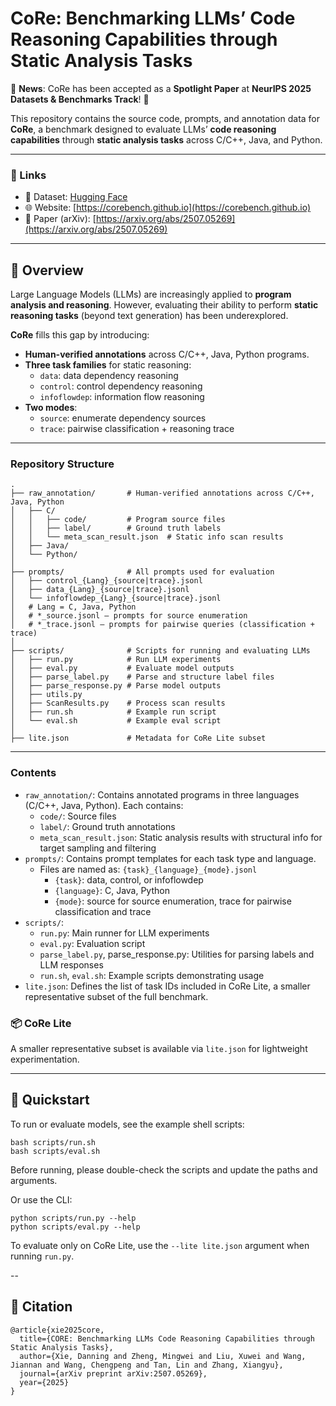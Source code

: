 # CoRe: Benchmarking LLMs’ Code Reasoning Capabilities through Static Analysis Tasks

📢 **News**: CoRe has been accepted as a **Spotlight Paper** at **NeurIPS 2025 Datasets & Benchmarks Track**! 🎉  

This repository contains the source code, prompts, and annotation data for **CoRe**, a benchmark designed to evaluate LLMs’ **code reasoning capabilities** through **static analysis tasks** across C/C++, Java, and Python.

---

### 🔗 Links
- 📂 Dataset: [Hugging Face](https://huggingface.co/datasets/danningx/CoRe)  
- 🌐 Website: [https://corebench.github.io](https://corebench.github.io)  
- 📄 Paper (arXiv): [https://arxiv.org/abs/2507.05269](https://arxiv.org/abs/2507.05269)  

---

## 📘 Overview

Large Language Models (LLMs) are increasingly applied to **program analysis and reasoning**. However, evaluating their ability to perform **static reasoning tasks** (beyond text generation) has been underexplored.  

**CoRe** fills this gap by introducing:  
- **Human-verified annotations** across C/C++, Java, Python programs.  
- **Three task families** for static reasoning:  
  - `data`: data dependency reasoning  
  - `control`: control dependency reasoning  
  - `infoflowdep`: information flow reasoning  
- **Two modes**:  
  - `source`: enumerate dependency sources  
  - `trace`: pairwise classification + reasoning trace  

---

###  Repository Structure
```
.
├── raw_annotation/       # Human-verified annotations across C/C++, Java, Python
│   ├── C/
│   │   ├── code/         # Program source files
│   │   ├── label/        # Ground truth labels
│   │   └── meta_scan_result.json  # Static info scan results
│   ├── Java/
│   └── Python/
│
├── prompts/              # All prompts used for evaluation
│   ├── control_{Lang}_{source|trace}.jsonl
│   ├── data_{Lang}_{source|trace}.jsonl
│   └── infoflowdep_{Lang}_{source|trace}.jsonl
│   # Lang = C, Java, Python
│   # *_source.jsonl — prompts for source enumeration
│   # *_trace.jsonl — prompts for pairwise queries (classification + trace)
│
├── scripts/              # Scripts for running and evaluating LLMs
│   ├── run.py            # Run LLM experiments
│   ├── eval.py           # Evaluate model outputs
│   ├── parse_label.py    # Parse and structure label files
│   ├── parse_response.py # Parse model outputs
│   ├── utils.py
│   ├── ScanResults.py    # Process scan results
│   ├── run.sh            # Example run script
│   └── eval.sh           # Example eval script
│
├── lite.json             # Metadata for CoRe Lite subset

```

---


### Contents

- `raw_annotation/`: Contains annotated programs in three languages (C/C++, Java, Python). Each contains:
    - `code/`: Source files
    - `label/`: Ground truth annotations
    - `meta_scan_result.json`: Static analysis results with structural info for target sampling and filtering
- `prompts/`: Contains prompt templates for each task type and language.
    - Files are named as: `{task}_{language}_{mode}.jsonl`
        - `{task}`: data, control, or infoflowdep
        - `{language}`: C, Java, Python
        - `{mode}`: source for source enumeration, trace for pairwise classification and trace
- `scripts/`:
    - `run.py`: Main runner for LLM experiments
    - `eval.py`: Evaluation script
    - `parse_label.py`, parse_response.py: Utilities for parsing labels and LLM responses
    - `run.sh`, `eval.sh`: Example scripts demonstrating usage
- `lite.json`: Defines the list of task IDs included in CoRe Lite, a smaller representative subset of the full benchmark.

### 📦 CoRe Lite
A smaller representative subset is available via `lite.json` for lightweight experimentation.

---


## 🚀 Quickstart

To run or evaluate models, see the example shell scripts:


```
bash scripts/run.sh
bash scripts/eval.sh
```
Before running, please double-check the scripts and update the paths and arguments.


Or use the CLI:

```
python scripts/run.py --help
python scripts/eval.py --help
```

To evaluate only on CoRe Lite, use the `--lite lite.json` argument when running `run.py`.

--
## 📜 Citation
```
@article{xie2025core,
  title={CORE: Benchmarking LLMs Code Reasoning Capabilities through Static Analysis Tasks},
  author={Xie, Danning and Zheng, Mingwei and Liu, Xuwei and Wang, Jiannan and Wang, Chengpeng and Tan, Lin and Zhang, Xiangyu},
  journal={arXiv preprint arXiv:2507.05269},
  year={2025}
}
```
